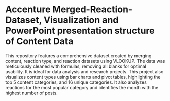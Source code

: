 # Accenture Merged-Reaction-Dataset, Visualization and PowerPoint presentation structure of Content Data 
This repository features a comprehensive dataset created by merging content, reaction type, and reaction datasets using VLOOKUP. The data was meticulously cleaned with formulas, removing all blanks for optimal usability. It is ideal for data analysis and research projects.
This project also visualizes content types using bar charts and pivot tables, highlighting the top 5 content categories, and 16 unique categories. It also analyzes reactions for the most popular category and identifies the month with the highest number of posts.
